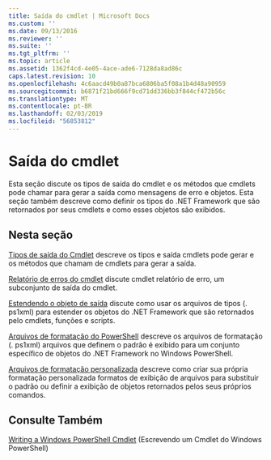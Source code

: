 ```yaml
---
title: Saída do cmdlet | Microsoft Docs
ms.custom: ''
ms.date: 09/13/2016
ms.reviewer: ''
ms.suite: ''
ms.tgt_pltfrm: ''
ms.topic: article
ms.assetid: 1362f4cd-4e05-4ace-ade6-7128da8ad86c
caps.latest.revision: 10
ms.openlocfilehash: 4c6aacd49b0a87bca6806ba5f08a1b4d48a90959
ms.sourcegitcommit: b6871f21bd666f9cd71dd336bb3f844cf472b56c
ms.translationtype: MT
ms.contentlocale: pt-BR
ms.lasthandoff: 02/03/2019
ms.locfileid: "56853812"
---
```

# <a name="cmdlet-output"></a>Saída do cmdlet

Esta seção discute os tipos de saída do cmdlet e os métodos que cmdlets pode chamar para gerar a saída como mensagens de erro e objetos. Esta seção também descreve como definir os tipos do .NET Framework que são retornados por seus cmdlets e como esses objetos são exibidos.

## <a name="in-this-section"></a>Nesta seção

[Tipos de saída do Cmdlet](./types-of-cmdlet-output.md) descreve os tipos e saída cmdlets pode gerar e os métodos que chamam de cmdlets para gerar a saída.

[Relatório de erros do cmdlet](./cmdlet-error-reporting.md) discute cmdlet relatório de erro, um subconjunto de saída do cmdlet.

[Estendendo o objeto de saída](./extending-output-objects.md) discute como usar os arquivos de tipos (. ps1xml) para estender os objetos do .NET Framework que são retornados pelo cmdlets, funções e scripts.

[Arquivos de formatação do PowerShell](../format/powershell-formatting-files.md) descreve os arquivos de formatação (. ps1xml) arquivos que definem o padrão é exibido para um conjunto específico de objetos do .NET Framework no Windows PowerShell.

[Arquivos de formatação personalizada](./custom-formatting-files.md) descreve como criar sua própria formatação personalizada formatos de exibição de arquivos para substituir o padrão ou definir a exibição de objetos retornados pelos seus próprios comandos.

## <a name="see-also"></a>Consulte Também

[Writing a Windows PowerShell Cmdlet](./writing-a-windows-powershell-cmdlet.md) (Escrevendo um Cmdlet do Windows PowerShell)
